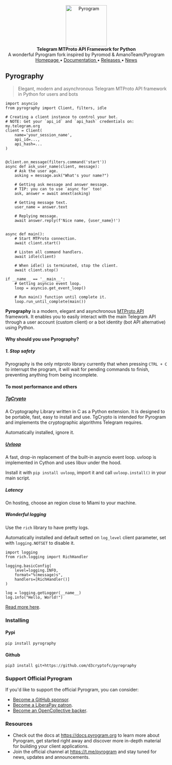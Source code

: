 <p align="center">
    <a href="https://github.com/pyrogram/pyrogram">
        <img src="https://github.com/d3cryptofc/pyrography/assets/47941854/0eb90a78-5054-497e-8c86-b5f6bbb70822" alt="Pyrogram" width="128">
    </a>
    <br>
    <b>Telegram MTProto API Framework for Python</b>
    <br/>A wonderful Pyrogram fork inspired by Pyromod & AmanoTeam/Pyrogram
    <br>
    <a href="https://pyrogram.org">
        Homepage
    </a>
    •
    <a href="https://docs.pyrogram.org">
        Documentation
    </a>
    •
    <a href="https://docs.pyrogram.org/releases">
        Releases
    </a>
    •
    <a href="https://t.me/pyrogram">
        News
    </a>
</p>

## Pyrography

> Elegant, modern and asynchronous Telegram MTProto API framework in Python for users and bots

```python3
import asyncio
from pyrography import Client, filters, idle

# Creating a client instance to control your bot.
# NOTE: Get your `api_id` and `api_hash` credentials on: my.telegram.org
client = Client(
    name='your_session_name',
    api_id=...,
    api_hash=...
)


@client.on_message(filters.command('start'))
async def ask_user_name(client, message):
    # Ask the user age.
    asking = message.ask("What's your name?")

    # Getting ask message and answer message.
    # TIP: you can to use `async for` too!
    ask, answer = await anext(asking)

    # Getting message text.
    user_name = answer.text

    # Replying message.
    await answer.reply(f'Nice name, {user_name}!')


async def main():
    # Start MTProto connection.
    await client.start()

    # Listen all command handlers.
    await idle(client)

    # When idle() is terminated, stop the client.
    await client.stop()

if __name__ == '__main__':
    # Getting asyncio event loop.
    loop = asyncio.get_event_loop()

    # Run main() function until complete it.
    loop.run_until_complete(main())
```

**Pyrography** is a modern, elegant and asynchronous [MTProto API](https://docs.pyrogram.org/topics/mtproto-vs-botapi)
framework. It enables you to easily interact with the main Telegram API through a user account (custom client) or a bot
identity (bot API alternative) using Python.

#### Why should you use Pyrography?

##### 1. Stop safety
Pyrography is the only mtproto library currently that when pressing `CTRL + C` to interrupt the program, it will wait for pending commands to finish, preventing anything from being incomplete.

#### To most performance and others

##### [TgCrypto](https://pypi.org/project/TgCrypto/)
A Cryptography Library written in C as a Python extension. It is designed to be portable, fast, easy to install and use. TgCrypto is intended for Pyrogram and implements the cryptographic algorithms Telegram requires.

Automatically installed, ignore it.

##### [Uvloop](https://pypi.org/project/uvloop/)
A fast, drop-in replacement of the built-in asyncio event loop. uvloop is implemented in Cython and uses libuv under the hood.

Install it with `pip install uvloop`, import it and call `uvloop.install()` in your main script.

##### Latency
On hosting, choose an region close to Miami to your machine.

##### Wonderful logging
Use the `rich` library to have pretty logs.

Automatically installed and default setted on `log_level` client parameter, set with `logging.NOTSET` to disable it.

```python3
import logging
from rich.logging import RichHandler

logging.basicConfig(
    level=logging.INFO,
    format="%(message)s",
    handlers=[RichHandler()]
)

log = logging.getLogger(__name__)
log.info("Hello, World!")
```

[Read more here](https://rich.readthedocs.io/en/stable/logging.html).

### Installing

#### Pypi

```
pip install pyrography
```

#### Github

```
pip3 install git+https://github.com/d3cryptofc/pyrography
```

### Support Official Pyrogram

If you'd like to support the official Pyrogram, you can consider:

- [Become a GitHub sponsor](https://github.com/sponsors/delivrance).
- [Become a LiberaPay patron](https://liberapay.com/delivrance).
- [Become an OpenCollective backer](https://opencollective.com/pyrogram).

### Resources

- Check out the docs at https://docs.pyrogram.org to learn more about Pyrogram, get started right
away and discover more in-depth material for building your client applications.
- Join the official channel at https://t.me/pyrogram and stay tuned for news, updates and announcements.
